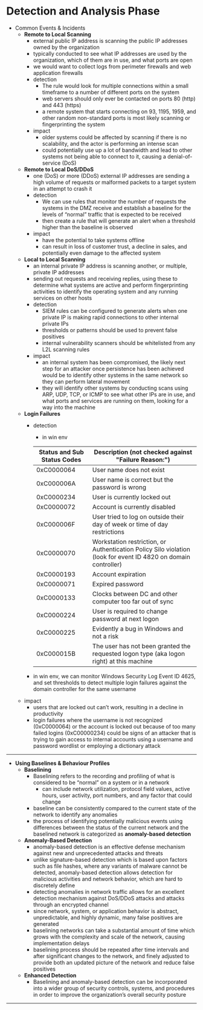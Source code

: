 # Detection and Analysis Phase

* Common Events & Incidents
  * **Remote to Local Scanning**
    * external public IP address is scanning the public IP addresses owned by the organization
    * typically conducted to see what IP addresses are used by the organization, which of them are in use, and what ports are open
    * we would want to collect logs from perimeter firewalls and web application firewalls
    * detection
      * The rule would look for multiple connections within a small timeframe to a number of different ports on the system
      * web servers should only ever be contacted on ports 80 (http) and 443 (https)
      * a remote system that starts connecting on 93, 1195, 1959, and other random non-standard ports is most likely scanning or fingerprinting the system
    * impact
      * older systems could be affected by scanning if there is no scalability, and the actor is performing an intense scan
      * could potentially use up a lot of bandwidth and lead to other systems not being able to connect to it, causing a denial-of-service (DoS)
  * **Remote to Local DoS/DDoS**
    * one (DoS) or more (DDoS) external IP addresses are sending a high volume of requests or malformed packets to a target system in an attempt to crash it
    * detection
      * We can use rules that monitor the number of requests the systems in the DMZ receive and establish a baseline for the levels of “normal” traffic that is expected to be received
      * then create a rule that will generate an alert when a threshold higher than the baseline is observed
    * impact
      * have the potential to take systems offline
      * can result in loss of customer trust, a decline in sales, and potentially even damage to the affected system
  * **Local to Local Scanning**
    * an internal private IP address is scanning another, or multiple, private IP addresses
    * sending out requests and receiving replies, using these to determine what systems are active and perform fingerprinting activities to identify the operating system and any running services on other hosts
    * detection
      * SIEM rules can be configured to generate alerts when one private IP is making rapid connections to other internal private IPs
      * thresholds or patterns should be used to prevent false positives
      * internal vulnerability scanners should be whitelisted from any L2L scanning rules
    * impact
      * an internal system has been compromised, the likely next step for an attacker once persistence has been achieved would be to identify other systems in the same network so they can perform lateral movement
      * they will identify other systems by conducting scans using ARP, UDP, TCP, or ICMP to see what other IPs are in use, and what ports and services are running on them, looking for a way into the machine
  * **Login Failures**
    * detection
      * in win env

      | Status and Sub Status Codes | Description (not checked against "Failure Reason:")                                               |
      |-----------------------------|---------------------------------------------------------------------------------------------------|
      | 0xC0000064                  | User name does not exist                                                                         |
      | 0xC000006A                  | User name is correct but the password is wrong                                                  |
      | 0xC0000234                  | User is currently locked out                                                                    |
      | 0xC0000072                  | Account is currently disabled                                                                   |
      | 0xC000006F                  | User tried to log on outside their day of week or time of day restrictions                      |
      | 0xC0000070                  | Workstation restriction, or Authentication Policy Silo violation (look for event ID 4820 on domain controller) |
      | 0xC0000193                  | Account expiration                                                                              |
      | 0xC0000071                  | Expired password                                                                                |
      | 0xC0000133                  | Clocks between DC and other computer too far out of sync                                        |
      | 0xC0000224                  | User is required to change password at next logon                                               |
      | 0xC0000225                  | Evidently a bug in Windows and not a risk                                                       |
      | 0xC000015B                  | The user has not been granted the requested logon type (aka logon right) at this machine        |

    * in win env, we can monitor Windows Security Log Event ID 4625, and set thresholds to detect multiple login failures against the domain controller for the same username
  * impact
    * users that are locked out can’t work, resulting in a decline in productivity
    * login failures where the username is not recognized (0xC0000064) or the account is locked out because of too many failed logins (0xC00000234) could be signs of an attacker that is trying to gain access to internal accounts using a username and password wordlist or employing a dictionary attack

---

* **Using Baselines & Behaviour Profiles**
  * **Baselining**
    * Baselining refers to the recording and profiling of what is considered to be “normal” on a system or in a network
      * can include network utilization, protocol field values, active hours, user activity, port numbers, and any factor that could change
    * baseline can be consistently compared to the current state of the network to identify any anomalies
    * the process of identifying potentially malicious events using differences between the status of the current network and the baselined network is categorized as **anomaly-based detection**
  * **Anomaly-Based Detection**
    * anomaly-based detection is an effective defense mechanism against new and unprecedented attacks and threats
    * unlike signature-based detection which is based upon factors such as file hashes, where any variants of malware cannot be detected, anomaly-based detection allows detection for malicious activities and network behavior, which are hard to discretely define
    * detecting anomalies in network traffic allows for an excellent detection mechanism against DoS/DDoS attacks and attacks through an encrypted channel
    * since network, system, or application behavior is abstract, unpredictable, and highly dynamic, many false positives are generated
    * baselining networks can take a substantial amount of time which grows with the complexity and scale of the network, causing implementation delays
    * baselining process should be repeated after time intervals and after significant changes to the network, and finely adjusted to provide both an updated picture of the network and reduce false positives
  * **Enhanced Detection**
    * Baselining and anomaly-based detection can be incorporated into a wider group of security controls, systems, and procedures in order to improve the organization’s overall security posture

---

